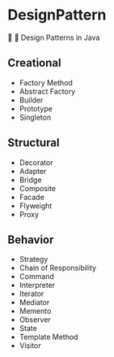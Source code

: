 # DesignPattern

:book: :game_die: Design Patterns in Java

## Creational
- Factory Method
- Abstract Factory
- Builder
- Prototype
- Singleton     

## Structural    
- Decorator
- Adapter
- Bridge
- Composite
- Facade
- Flyweight
- Proxy

## Behavior
- Strategy
- Chain of Responsibility
- Command
- Interpreter
- Iterator
- Mediator
- Memento
- Observer
- State
- Template Method
- Visitor
